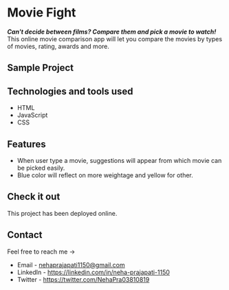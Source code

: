 # Movie Fight
***Can't decide between films? Compare them and pick a movie to watch!***\
This online movie comparison app will let you compare the movies by types of movies, rating, awards and more.

## Sample Project



## Technologies and tools used
- HTML
- JavaScript
- CSS


## Features
- When user type a movie, suggestions will appear from which movie can be picked easily.
- Blue color will reflect on more weightage and yellow for other.


## Check it out
This project has been deployed online.

## Contact
Feel free to reach me ->
- Email - <nehaprajapati1150@gmail.com> 
- LinkedIn - https://linkedin.com/in/neha-prajapati-1150
- Twitter - https://twitter.com/NehaPra03810819
